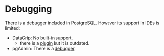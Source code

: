 # Debugging
There is a debugger included in PostgreSQL. However its support in IDEs is limited: 

- DataGrip: No built-in support.
    - there is a [plugin](https://plugins.jetbrains.com/plugin/18419-postgresql-debugger) but it is outdated.
- pgAdmin: There is a [debugger](https://www.pgadmin.org/docs/pgadmin4/latest/debugger.html).
